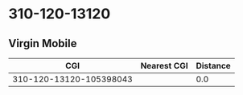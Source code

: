 # 310-120-13120
## Virgin Mobile


| CGI | Nearest CGI | Distance |
|-----|-------------|----------|
| 310-120-13120-105398043 |  | 0.0 |
